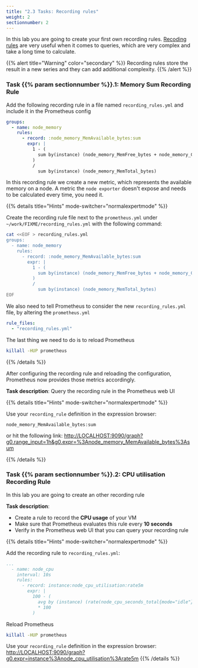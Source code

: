 ```yaml
---
title: "2.3 Tasks: Recording rules"
weight: 2
sectionnumber: 2
---
```


In this lab you are going to create your first own recording rules. [Recoding rules](https://prometheus.io/docs/prometheus/latest/configuration/recording_rules/) are very useful when it comes to queries, which are very complex and take a long time to calculate.

{{% alert title="Warning" color="secondary" %}}
Recording rules store the result in a new series and they can add additional complexity.
{{% /alert %}}

### Task {{% param sectionnumber %}}.1: Memory Sum Recording Rule

Add the following recording rule in a file named `recording_rules.yml` and include it in the Prometheus config

```yaml
groups:
  - name: node_memory
    rules:
      - record: :node_memory_MemAvailable_bytes:sum
        expr: |
          1 - (
            sum by(instance) (node_memory_MemFree_bytes + node_memory_Cached_bytes + node_memory_Buffers_bytes)
          )
          /
            sum by(instance) (node_memory_MemTotal_bytes)
```
In this recording rule we create a new metric, which represents the available memory on a node. A metric the `node exporter` doesn't expose and needs to be calculated every time, you need it.


{{% details title="Hints" mode-switcher="normalexpertmode" %}}

Create the recording rule file next to the `prometheus.yml` under `~/work/FIXME/recording_rules.yml` with the following command:

```bash
cat <<EOF > recording_rules.yml
groups:
  - name: node_memory
    rules:
      - record: :node_memory_MemAvailable_bytes:sum
        expr: |
          1 - (
            sum by(instance) (node_memory_MemFree_bytes + node_memory_Cached_bytes + node_memory_Buffers_bytes)
          )
          /
            sum by(instance) (node_memory_MemTotal_bytes)
EOF
```

We also need to tell Prometheus to consider the new `recording_rules.yml` file, by altering the `prometheus.yml`

```yaml
rule_files:
  - "recording_rules.yml"
```

The last thing we need to do is to reload Prometheus
```bash
killall -HUP prometheus
```
{{% /details %}}

After configuring the recording rule and reloading the configuration, Prometheus now provides those metrics accordingly.

**Task description**: Query the recording rule in the Prometheus web UI

{{% details title="Hints" mode-switcher="normalexpertmode" %}}

Use your `recording_rule` definition in the expression browser:

```promql
node_memory_MemAvailable_bytes:sum
```

or hit the following link:
<http://LOCALHOST:9090/graph?g0.range_input=1h&g0.expr=%3Anode_memory_MemAvailable_bytes%3Asum>

{{% /details %}}

### Task {{% param sectionnumber %}}.2: CPU utilisation Recording Rule

In this lab you are going to create an other recording rule

**Task description**:

* Create a rule to record the **CPU usage** of your VM
* Make sure that Prometheus evaluates this rule every **10 seconds**
* Verify in the Prometheus web UI that you can query your recording rule


{{% details title="Hints" mode-switcher="normalexpertmode" %}}

Add the recording rule to `recording_rules.yml`:
```yaml
...
  - name: node_cpu
    interval: 10s
    rules:
      - record: instance:node_cpu_utilisation:rate5m
        expr: |
          100 - (
            avg by (instance) (rate(node_cpu_seconds_total{mode="idle"}[5m]))
            * 100
          )
```

Reload Prometheus
```bash
killall -HUP prometheus
```

Use your `recording_rule` definition in the expression browser: <http://LOCALHOST:9090/graph?g0.expr=instance%3Anode_cpu_utilisation%3Arate5m>
{{% /details %}}
